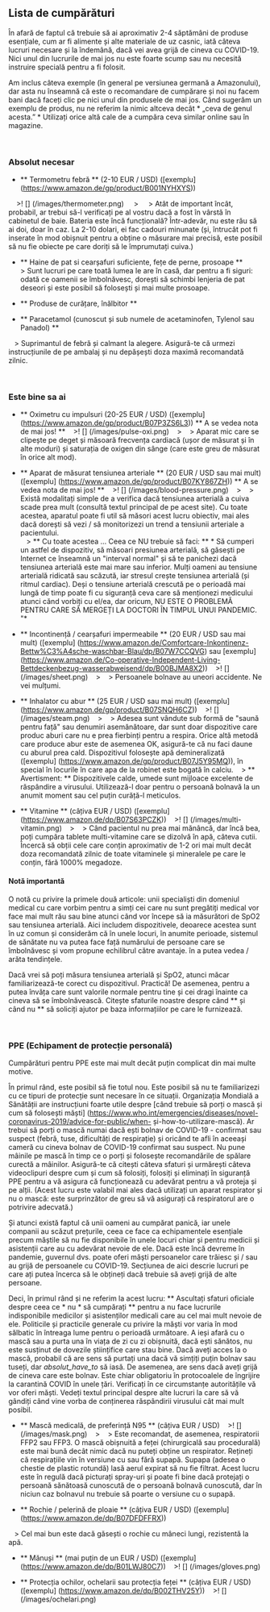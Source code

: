 ## Lista de cumpărături

În afară de faptul că trebuie să ai aproximativ 2-4 săptămâni de produse esențiale, cum ar fi alimente și alte materiale de uz casnic, iată câteva lucruri necesare și la îndemână, dacă vei avea grijă de cineva cu COVID-19. Nici unul din lucrurile de mai jos nu este foarte scump sau nu necesită instruire specială pentru a fi folosit.

Am inclus câteva exemple (în general pe versiunea germană a Amazonului), dar asta nu înseamnă că este o recomandare de cumpărare și noi nu facem bani dacă faceți clic pe nici unul din produsele de mai jos. Când sugerăm un exemplu de produs, nu ne referim la nimic altceva decât * „ceva de genul acesta.” * Utilizați orice altă cale de a cumpăra ceva similar online sau în magazine.

&nbsp;

### Absolut necesar

* ** Termometru febră ** (2-10 EUR / USD) ([exemplu] (https://www.amazon.de/gp/product/B001NYHXYS))

    >! [] (/images/thermometer.png)
    >
    > Atât de important încât, probabil, ar trebui să-l verificați pe al vostru dacă a fost în vârstă în cabinetul de baie. Bateria este încă funcțională? Într-adevăr, nu este rău să ai doi, doar în caz. La 2-10 dolari, ei fac cadouri minunate (și, întrucât pot fi inserate în mod obișnuit pentru a obține o măsurare mai precisă, este posibil să nu fie obiecte pe care doriți să le împrumutați cuiva.)

* ** Haine de pat si cearșafuri suficiente, fețe de perne, prosoape **
   
    > Sunt lucruri pe care toată lumea le are în casă, dar pentru a fi siguri: odată ce oamenii se îmbolnăvesc, dorești să schimbi lenjeria de pat deseori și este posibil să folosești și mai multe prosoape.
   
* ** Produse de curățare, înălbitor **

* ** Paracetamol (cunoscut și sub numele de acetaminofen, Tylenol sau Panadol) **

   > Suprimantul de febră și calmant la alegere. Asigură-te că urmezi instrucțiunile de pe ambalaj și nu depășești doza maximă recomandată zilnic.

&nbsp;

### Este bine sa ai

* ** Oximetru cu impulsuri (20-25 EUR / USD) ([exemplu] (https://www.amazon.de/gp/product/B07P3ZS6L3)) ** A se vedea nota de mai jos! **
   >! [] (/images/pulse-oxi.png)
   >
   > Aparat mic care se clipește pe deget și măsoară frecvența cardiacă (ușor de măsurat și în alte moduri) și saturația de oxigen din sânge (care este greu de măsurat în orice alt mod).

* ** Aparat de măsurat tensiunea arteriale ** (20 EUR / USD sau mai mult) ([exemplu] (https://www.amazon.de/gp/product/B07KY867ZH)) ** A se vedea nota de mai jos! **
   >! [] (/images/blood-pressure.png)
   >
   > Există modalitați simple de a verifica dacă tensiunea arterială a cuiva scade prea mult (consultă textul principal de pe acest site). Cu toate acestea, aparatul poate fi util să măsori acest lucru obiectiv, mai ales dacă dorești să vezi / să monitorizezi un trend a tensiunii arteriale a pacientului. <br>
   > ** Cu toate acestea ... Ceea ce NU trebuie să faci: ** * Să cumperi un astfel de dispozitiv, să măsoari presiunea arterială, să găsești pe Internet ce înseamnă un "interval normal" și să te panichezi dacă tensiunea arterială este mai mare sau inferior. Mulți oameni au tensiune arterială ridicată sau scăzută, iar stresul crește tensiunea arterială (și ritmul cardiac). Deși o tensiune arterială crescută pe o perioadă mai lungă de timp poate fi cu siguranță ceva care să menționezi medicului atunci cănd vorbiți cu el/ea, dar oricum, NU ESTE O PROBLEMĂ PENTRU CARE SĂ MERGEȚI LA DOCTORI ÎN TIMPUL UNUI PANDEMIC. "*
   
* ** Incontinență / cearșafuri impermeabile ** (20 EUR / USD sau mai mult) ([exemplu] (https://www.amazon.de/Comfortcare-Inkontinenz-Bettw%C3%A4sche-waschbar-Blau/dp/B07W7CCQVG) sau [exemplu] (https://www.amazon.de/Co-operative-Independent-Living-Bettdeckenbezug-wasserabweisend/dp/B00BJMA8X2))
   >! [] (/images/sheet.png)
   >
   > Persoanele bolnave au uneori accidente. Ne vei mulțumi.

* ** Inhalator cu abur ** (25 EUR / USD sau mai mult) ([exemplu] (https://www.amazon.de/gp/product/B07SNQH6CZ))
   >! [] (/images/steam.png)
   >
   > Adesea sunt vândute sub formă de "saună pentru față" sau denumiri asemănătoare, dar sunt doar dispozitive care produc aburi care nu e prea fierbinți pentru a respira. Orice altă metodă care produce abur este de asemenea OK, asigură-te că nu faci daune cu aburul prea cald. Dispozitivul folosește apă demineralizată ([exemplu] (https://www.amazon.de/gp/product/B07J5Y95MQ)), în special în locurile în care apa de la robinet este bogată în calciu.
   > ** Avertisment: ** Dispozitivele calde, umede sunt mijloace excelente de răspândire a virusului. Utilizează-l doar pentru o persoană bolnavă la un anumit moment sau cel puțin curăță-l meticulos.

* ** Vitamine ** (câțiva EUR / USD) ([exemplu] (https://www.amazon.de/dp/B07S63PCZK))
   >! [] (/images/multi-vitamin.png)
   >
   > Când pacientul nu prea mai mănâncă, dar încă bea, poți cumpăra tablete multi-vitamine care se dizolvă în apă, câteva cutii. Încercă să obții cele care conțin aproximativ de 1-2 ori mai mult decât doza recomandată zilnic de toate vitaminele și mineralele pe care le conțin, fără 1000% megadoze.

#### Notă importantă

O notă cu privire la primele două articole: unii specialiști din domeniul medical cu care vorbim pentru a simți cei care nu sunt pregătiți medical vor face mai mult rău sau bine atunci când vor începe să ia măsurători de SpO2 sau tensiunea arterială. Aici includem dispozitivele, deoarece acestea sunt în uz comun și considerăm că în unele locuri, în anumite perioade, sistemul de sănătate nu va putea face față numărului de persoane care se îmbolnăvesc și vom propune echilibrul către avantaje. în a putea vedea / arăta tendințele.

Dacă vrei să poți măsura tensiunea arterială și SpO2, atunci măcar familiarizează-te corect cu dispozitivul. Practică! De asemenea, pentru a putea învăța care sunt valorile normale pentru tine și cei dragi înainte ca cineva să se îmbolnăvească. Citește sfaturile noastre despre când ** și când nu ** să soliciți ajutor pe baza informațiilor pe care le furnizează.

&nbsp;

### PPE (Echipament de protecție personală)

Cumpărături pentru PPE este mai mult decât puțin complicat din mai multe motive.

În primul rând, este posibil să fie totul nou. Este posibil să nu te familiarizezi cu ce tipuri de protecție sunt necesare în ce situații. Organizația Mondială a Sănătății are instrucțiuni foarte utile despre [când trebuie să porți o mască și cum să folosești măști] (https://www.who.int/emergencies/diseases/novel-coronavirus-2019/advice-for-public/when- și-how-to-utilizare-mască). Ar trebui să porți o mască numai dacă ești bolnav de COVID-19 - confirmat sau suspect (febră, tuse, dificultăți de respirație) și oricând te afli în aceeași cameră cu cineva bolnav de COVID-19 confirmat sau suspect. Nu pune mâinile pe mască în timp ce o porți și folosește recomandările de spălare curectă a mâinilor. Asigură-te că citești câteva sfaturi și urmărești câteva videoclipuri despre cum și cum să folosiți, folosiți și eliminați în siguranță PPE pentru a vă asigura că funcționează cu adevărat pentru a vă proteja și pe alții. (Acest lucru este valabil mai ales dacă utilizați un aparat respirator și nu o mască: este surprinzător de greu să vă asigurați că respiratorul are o potrivire adecvată.)

Și atunci există faptul că unii oameni au cumpărat panică, iar unele companii au scăzut prețurile, ceea ce face ca echipamentele esențiale precum măștile să nu fie disponibile în unele locuri chiar și pentru medicii și asistenții care au cu adevărat nevoie de ele. Dacă este încă devreme în pandemie, guvernul dvs. poate oferi măști persoanelor care trăiesc și / sau au grijă de persoanele cu COVID-19. Secțiunea de aici descrie lucruri pe care ați putea încerca să le obțineți dacă trebuie să aveți grijă de alte persoane.

Deci, în primul rând și ne referim la acest lucru: ** Ascultați sfaturi oficiale despre ceea ce * nu * să cumpărați ** pentru a nu face lucrurile indisponibile medicilor și asistenților medicali care au cel mai mult nevoie de ele. Politicile și practicile generale cu privire la măști vor varia în mod sălbatic în întreaga lume pentru o perioadă următoare. A ieși afară cu o mască sau a purta una în viața de zi cu zi obișnuită, dacă ești sănătos, nu este susținut de dovezile științifice care stau bine. Dacă aveți acces la o mască, probabil că are sens să purtați una dacă vă simțiți puțin bolnav sau tuseți, dar _absolut_have_to_ să iasă. De asemenea, are sens dacă aveți grijă de cineva care este bolnav. Este chiar obligatoriu în protocoalele de îngrijire la carantină COVID în unele țări. Verificați în ce circumstanțe autoritățile vă vor oferi măști. Vedeți textul principal despre alte lucruri la care să vă gândiți când vine vorba de conținerea răspândirii virusului cât mai mult posibil.

* ** Mască medicală, de preferință N95 ** (câțiva EUR / USD)
   >! [] (/images/mask.png)
   >
   > Este recomandat, de asemenea, respiratorii FFP2 sau FFP3. O mască obișnuită a feței (chirurgicală sau procedurală) este mai bună decât nimic dacă nu puteți obține un respirator. Rețineți că respirațiile vin în versiune cu sau fără supapă. Supapa (adesea o chestie de plastic rotundă) lasă aerul expirat să nu fie filtrat. Acest lucru este în regulă dacă picturați spray-uri și poate fi bine dacă protejați o persoană sănătoasă cunoscută de o persoană bolnavă cunoscută, dar în niciun caz bolnavul nu trebuie să poarte o versiune cu o supapă.

* ** Rochie / pelerină de ploaie ** (câțiva EUR / USD) ([exemplu] (https://www.amazon.de/dp/B07DFDFFRX))

   > Cel mai bun este dacă găsești o rochie cu mâneci lungi, rezistentă la apă.

* ** Mănuși ** (mai puțin de un EUR / USD) ([exemplu] (https://www.amazon.de/dp/B01LWJ80C7))
   >! [] (/images/gloves.png)

* ** Protecția ochilor, ochelarii sau protecția feței ** (câțiva EUR / USD) ([exemplu] (https://www.amazon.de/dp/B002THV25Y))
   >! [] (/images/ochelari.png)
